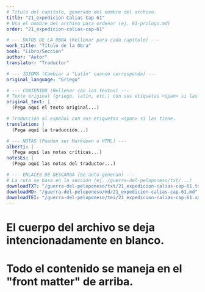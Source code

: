 ```yaml
---
# Título del capítulo, generado del nombre del archivo.
title: "21_expedicion Calias Cap 61"
# Usa el nombre del archivo para ordenar (ej. 01-prologo.md)
order: "21_expedicion-calias-cap-61"

# --- DATOS DE LA OBRA (Rellenar para cada capítulo) ---
work_title: "Título de la Obra"
book: "Libro/Sección"
author: "Autor"
translator: "Traductor"

# --- IDIOMA (Cambiar a "Latín" cuando corresponda) ---
original_language: "Griego"

# --- CONTENIDO (Rellenar con los textos) ---
# Texto original (griego, latín, etc.) con sus etiquetas <span> si las tiene.
original_text: |
  (Pega aquí el texto original...)

# Traducción al español con sus etiquetas <span> si las tiene.
translation: |
  (Pega aquí la traducción...)

# --- NOTAS (Pueden ser Markdown o HTML) ---
alberti: |
  (Pega aquí las notas críticas...)
notesEs: |
  (Pega aquí las notas del traductor...)

# --- ENLACES DE DESCARGA (Se auto-generan) ---
# La ruta se basa en la sección (ej. /guerra-del-peloponeso/txt/...)
downloadTXT: "/guerra-del-peloponeso/txt/21_expedicion-calias-cap-61.txt"
downloadMD: "/guerra-del-peloponeso/md/21_expedicion-calias-cap-61.md"
downloadTEI: "/guerra-del-peloponeso/tei/21_expedicion-calias-cap-61.xml"
---
```

# El cuerpo del archivo se deja intencionadamente en blanco.
# Todo el contenido se maneja en el "front matter" de arriba.